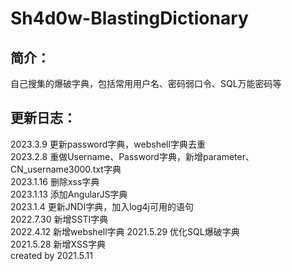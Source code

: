 # Sh4d0w-BlastingDictionary  
## 简介：  
自己搜集的爆破字典，包括常用用户名、密码弱口令、SQL万能密码等  

## 更新日志：  
2023.3.9 更新password字典，webshell字典去重  
2023.2.8 重做Username、Password字典，新增parameter、CN_username3000.txt字典  
2023.1.16 删除xss字典  
2023.1.13 添加AngularJS字典  
2023.1.4 更新JNDI字典，加入log4j可用的语句  
2022.7.30 新增SSTI字典  
2022.4.12 新增webshell字典
2021.5.29 优化SQL爆破字典  
2021.5.28 新增XSS字典  
created by 2021.5.11  
